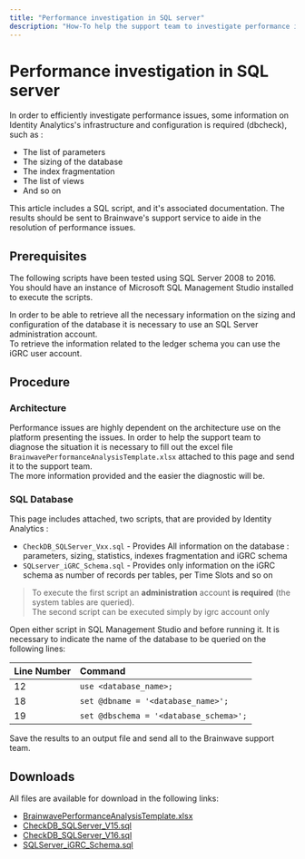 ```yaml
---
title: "Performance investigation in SQL server"
description: "How-To help the support team to investigate performance issues when using Microsoft SQL Server"
---
```


# Performance investigation in SQL server

In order to efficiently investigate performance issues, some information on Identity Analytics's infrastructure and configuration is required (dbcheck), such as :  

- The list of parameters
- The sizing of the database
- The index fragmentation
- The list of views
- And so on  

This article includes a SQL script, and it's associated documentation. The results should be sent to Brainwave's support service to aide in the resolution of performance issues.  

## Prerequisites  

The following scripts have been tested using SQL Server 2008 to 2016.  
You should have an instance of Microsoft SQL Management Studio installed to execute the scripts.  

In order to be able to retrieve all the necessary information on the sizing and configuration of the database it is necessary to use an SQL Server administration account.  
To retrieve the information related to the ledger schema you can use the iGRC user account.

## Procedure  

### Architecture  

Performance issues are highly dependent on the architecture use on the platform presenting the issues. In order to help the support team to diagnose the situation it is necessary to fill out the excel file `BrainwavePerformanceAnalysisTemplate.xlsx` attached to this page and send it to the support team.  
The more information provided and the easier the diagnostic will be.

### SQL Database

This page includes attached, two scripts, that are provided by Identity Analytics :

- `CheckDB_SQLServer_Vxx.sql` - Provides All information on the database : parameters, sizing, statistics, indexes fragmentation and iGRC schema
- `SQLserver_iGRC_Schema.sql` - Provides only information on the iGRC schema as number of records per tables, per Time Slots and so on  

> To execute the first script an **administration** account **is required** (the system tables are queried).  
> The second script can be executed simply by igrc account only

Open either script in SQL Management Studio and before running it. It is necessary to indicate the name of the database to be queried on the following lines:  

| Line Number | Command                                |
| :---------- | :------------------------------------- |
| 12          | `use <database_name>;`                 |
| 18          | `set @dbname = '<database_name>';`     |
| 19          | `set @dbschema = '<database_schema>';` |

Save the results to an output file and send all to the Brainwave support team.

## Downloads  

All files are available for download in the following links:

- [BrainwavePerformanceAnalysisTemplate.xlsx](https://download.brainwavegrc.com/index.php/s/YMJY53CFXTqgiF7)
- [CheckDB_SQLServer_V15.sql](./assets/CheckDB_SQLServer_v15.sql)
- [CheckDB_SQLServer_V16.sql](./assets/CheckDB_SQLServer_v16.sql)
- [SQLServer_iGRC_Schema.sql](https://download.brainwavegrc.com/index.php/s/kY4CfAQsR9gS3QA)
